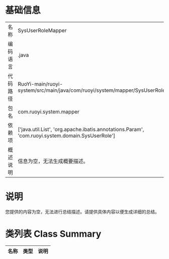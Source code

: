 # 基础信息

|      |      |
|------|------|
| 名称 | SysUserRoleMapper |
| 编码语言 | .java |
| 代码路径 | RuoYi-main/ruoyi-system/src/main/java/com/ruoyi/system/mapper/SysUserRoleMapper.java |
| 包名 | com.ruoyi.system.mapper |
| 依赖项 | ['java.util.List', 'org.apache.ibatis.annotations.Param', 'com.ruoyi.system.domain.SysUserRole'] |
| 概述说明 | 信息为空，无法生成概要描述。 |

# 说明

您提供的内容为空，无法进行总结描述。请提供具体内容以便生成详细的总结。

# 类列表 Class Summary

| 名称   | 类型  | 说明 |
|-------|------|-------------|




